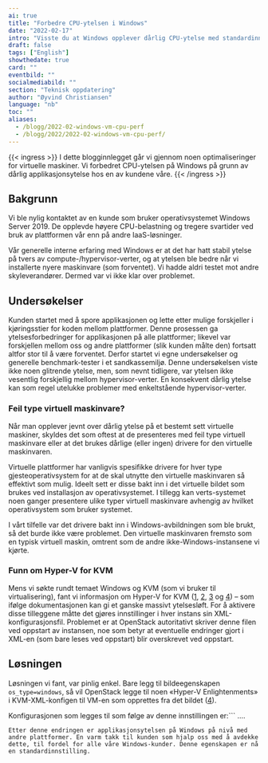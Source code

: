```yaml
---
ai: true
title: "Forbedre CPU-ytelsen i Windows"
date: "2022-02-17"
intro: "Visste du at Windows opplever dårlig CPU-ytelse med standardinnstillingene til OpenStack og KVM?"
draft: false
tags: ["English"]
showthedate: true
card: ""
eventbild: ""
socialmediabild: ""
section: "Teknisk oppdatering"
author: "Øyvind Christiansen"
language: "nb"
toc: ""
aliases:
  - /blogg/2022-02-windows-vm-cpu-perf
  - /blogg/2022/2022-02-windows-vm-cpu-perf/
---
```

{{< ingress >}}
I dette blogginnlegget går vi gjennom noen optimaliseringer for virtuelle maskiner. Vi forbedret CPU-ytelsen på Windows på grunn av dårlig applikasjonsytelse hos en av kundene våre.
{{< /ingress >}}

## Bakgrunn

Vi ble nylig kontaktet av en kunde som bruker operativsystemet Windows Server 2019. De opplevde høyere CPU-belastning og tregere svartider ved bruk av plattformen vår enn på andre IaaS-løsninger.

Vår generelle interne erfaring med Windows er at det har hatt stabil ytelse på tvers av compute-/hypervisor-verter, og at ytelsen ble bedre når vi installerte nyere maskinvare (som forventet). Vi hadde aldri testet mot andre skyleverandører. Dermed var vi ikke klar over problemet.

## Undersøkelser

Kunden startet med å spore applikasjonen og lette etter mulige forskjeller i kjøringsstier for koden mellom plattformer. Denne prosessen ga ytelsesforbedringer for applikasjonen på alle plattformer; likevel var forskjellen mellom oss og andre plattformer (slik kunden målte den) fortsatt altfor stor til å være forventet. Derfor startet vi egne undersøkelser og generelle benchmark-tester i et sandkassemiljø. Denne undersøkelsen viste ikke noen glitrende ytelse, men, som nevnt tidligere, var ytelsen ikke vesentlig forskjellig mellom hypervisor-verter. En konsekvent dårlig ytelse kan som regel utelukke problemer med enkeltstående hypervisor-verter.

### Feil type virtuell maskinvare?

Når man opplever jevnt over dårlig ytelse på et bestemt sett virtuelle maskiner, skyldes det som oftest at de presenteres med feil type virtuell maskinvare eller at det brukes dårlige (eller ingen) drivere for den virtuelle maskinvaren.

Virtuelle plattformer har vanligvis spesifikke drivere for hver type gjesteoperativsystem for at de skal utnytte den virtuelle maskinvaren så effektivt som mulig. Ideelt sett er disse bakt inn i det virtuelle bildet som brukes ved installasjon av operativsystemet. I tillegg kan verts-systemet noen ganger presentere ulike typer virtuell maskinvare avhengig av hvilket operativsystem som bruker systemet.

I vårt tilfelle var det drivere bakt inn i Windows-avbildningen som ble brukt, så det burde ikke være problemet. Den virtuelle maskinvaren fremsto som en typisk virtuell maskin, omtrent som de andre ikke-Windows-instansene vi kjørte.

### Funn om Hyper-V for KVM

Mens vi søkte rundt temaet Windows og KVM (som vi bruker til virtualisering), fant vi informasjon om Hyper-V for KVM ([1][1], [2][2], [3][3] og [4][4]) – som ifølge dokumentasjonen kan gi et ganske massivt ytelsesløft. For å aktivere disse tilleggene måtte det gjøres innstillinger i hver instans sin XML-konfigurasjonsfil. Problemet er at OpenStack autoritativt skriver denne filen ved oppstart av instansen, noe som betyr at eventuelle endringer gjort i XML-en (som bare leses ved oppstart) blir overskrevet ved oppstart.

[1]: https://leduccc.medium.com/improving-the-performance-of-a-windows-10-guest-on-qemu-a5b3f54d9cf5
[2]: https://techblog.web.cern.ch/techblog/post/ostype-property-for-windows-images-on/
[3]: https://openstack-in-production.blogspot.com/2017/02/ostype-property-for-windows-images-on.html
[4]: https://bugs.launchpad.net/nova/+bug/1400315

## Løsningen

Løsningen vi fant, var pinlig enkel. Bare legg til bildeegenskapen `os_type=windows`, så vil OpenStack legge til noen «Hyper-V Enlightenments» i KVM-XML-konfigen til VM-en som opprettes fra det bildet ([4][4]).

Konfigurasjonen som legges til som følge av denne innstillingen er:```
<features>
    <acpi/>
    <apic/>
    <hyperv>
      <relaxed state='on'/>
      <vapic state='on'/>
      <spinlocks state='on' retries='8191'/>
    </hyperv>
  </features>
  ....
  <clock offset='localtime'>
    <timer name='pit' tickpolicy='delay'/>
    <timer name='rtc' tickpolicy='catchup'/>
    <timer name='hpet' present='no'/>
    <timer name='hypervclock' present='yes'/>
  </clock>
```
Etter denne endringen er applikasjonsytelsen på Windows på nivå med andre plattformer. En varm takk til kunden som hjalp oss med å avdekke dette, til fordel for alle våre Windows-kunder. Denne egenskapen er nå en standardinnstilling.